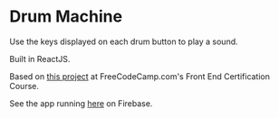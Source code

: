 # Drum Machine

Use the keys displayed on each drum button to play a sound.

Built in ReactJS.

Based on [this project](https://learn.freecodecamp.org/front-end-libraries/front-end-libraries-projects/build-a-drum-machine) at FreeCodeCamp.com's Front End Certification Course.

See the app running [here](https://drum-machine-209d3.firebaseapp.com/) on Firebase.